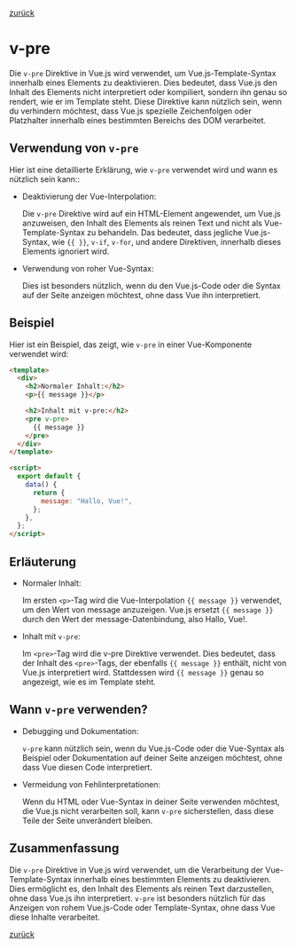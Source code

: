 [zurück](../Readme.md)

# v-pre

Die `v-pre` Direktive in Vue.js wird verwendet, um Vue.js-Template-Syntax innerhalb eines Elements zu deaktivieren. Dies bedeutet, dass Vue.js den Inhalt des Elements nicht interpretiert oder kompiliert, sondern ihn genau so rendert, wie er im Template steht. Diese Direktive kann nützlich sein, wenn du verhindern möchtest, dass Vue.js spezielle Zeichenfolgen oder Platzhalter innerhalb eines bestimmten Bereichs des DOM verarbeitet.

## Verwendung von `v-pre`

Hier ist eine detaillierte Erklärung, wie `v-pre` verwendet wird und wann es nützlich sein kann::

- Deaktivierung der Vue-Interpolation:

  Die `v-pre` Direktive wird auf ein HTML-Element angewendet, um Vue.js anzuweisen, den Inhalt des Elements als reinen Text und nicht als Vue-Template-Syntax zu behandeln. Das bedeutet, dass jegliche Vue.js-Syntax, wie `{{ }}`, `v-if`, `v-for`, und andere Direktiven, innerhalb dieses Elements ignoriert wird.

- Verwendung von roher Vue-Syntax:

  Dies ist besonders nützlich, wenn du den Vue.js-Code oder die Syntax auf der Seite anzeigen möchtest, ohne dass Vue ihn interpretiert.

## Beispiel

Hier ist ein Beispiel, das zeigt, wie `v-pre` in einer Vue-Komponente verwendet wird:

```html
<template>
  <div>
    <h2>Normaler Inhalt:</h2>
    <p>{{ message }}</p>

    <h2>Inhalt mit v-pre:</h2>
    <pre v-pre>
      {{ message }}
    </pre>
  </div>
</template>

<script>
  export default {
    data() {
      return {
        message: "Hallo, Vue!",
      };
    },
  };
</script>
```

## Erläuterung

- Normaler Inhalt:

  Im ersten `<p>`-Tag wird die Vue-Interpolation `{{ message }}` verwendet, um den Wert von message anzuzeigen. Vue.js ersetzt `{{ message }}` durch den Wert der message-Datenbindung, also Hallo, Vue!.

- Inhalt mit `v-pre`:

  Im `<pre>`-Tag wird die v-pre Direktive verwendet. Dies bedeutet, dass der Inhalt des `<pre>`-Tags, der ebenfalls `{{ message }}` enthält, nicht von Vue.js interpretiert wird. Stattdessen wird `{{ message }}` genau so angezeigt, wie es im Template steht.

## Wann `v-pre` verwenden?

- Debugging und Dokumentation:

  `v-pre` kann nützlich sein, wenn du Vue.js-Code oder die Vue-Syntax als Beispiel oder Dokumentation auf deiner Seite anzeigen möchtest, ohne dass Vue diesen Code interpretiert.

- Vermeidung von Fehlinterpretationen:

  Wenn du HTML oder Vue-Syntax in deiner Seite verwenden möchtest, die Vue.js nicht verarbeiten soll, kann `v-pre` sicherstellen, dass diese Teile der Seite unverändert bleiben.

## Zusammenfassung

Die `v-pre` Direktive in Vue.js wird verwendet, um die Verarbeitung der Vue-Template-Syntax innerhalb eines bestimmten Elements zu deaktivieren. Dies ermöglicht es, den Inhalt des Elements als reinen Text darzustellen, ohne dass Vue.js ihn interpretiert. `v-pre` ist besonders nützlich für das Anzeigen von rohem Vue.js-Code oder Template-Syntax, ohne dass Vue diese Inhalte verarbeitet.

[zurück](../Readme.md)
